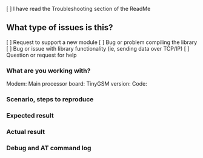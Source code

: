 <!--
Thanks for using TinyGSM!

Before opening an issue, please make sure you've read the README.
We do not respond to general questions here, use gitter chat for that.
Please provide the following information for all issues.
The issues that do not contain the relevant information may be rejected.

Please do ensure that your modem is properly powered and able to communicate
with your board before submitting any issues.
-->

[ ] I have read the Troubleshooting section of the ReadMe

## What type of issues is this?

[ ] Request to support a new module
    <!-- Please, consider forking and submitting a pull request! -->
[ ] Bug or problem compiling the library
[ ] Bug or issue with library functionality (ie, sending data over TCP/IP)
[ ] Question or request for help


### What are you working with?

Modem: <!-- Brand, model, variant, firmware version, ie Quectel BG96 Revision: BG96MAR02A07M1G -->
Main processor board: <!-- Uno, Zero, ESP32, Particle, etc -->
TinyGSM version: <!-- always try to use the latest (0.11.2) -->
Code: <!-- Example name or paste in your code -->

### Scenario, steps to reproduce
<!-- What you are trying to achieve and you can't? -->

### Expected result
<!-- What are you expecting to happen as the consequence of above reproduction steps? -->

### Actual result
<!-- What actually happens after the reproduction steps? Include the error output or a link to a gist if possible. -->

### Debug and AT command log
<!-- Enable debugging by defining TINY_GSM_DEBUG before including TinyGSM -->
<!-- The AT commands log you get using StreamDebugger or any other debugging method -->
